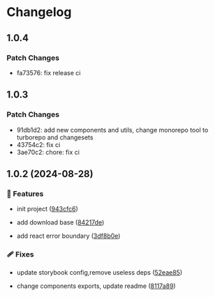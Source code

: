 # Changelog

## 1.0.4

### Patch Changes

- fa73576: fix release ci

## 1.0.3

### Patch Changes

- 91db1d2: add new components and utils, change monorepo tool to turborepo and changesets
- 43754c2: fix ci
- 3ae70c2: chore: fix ci

## 1.0.2 (2024-08-28)

### 🚀 Features

- init project ([943cfc6](https://github.com/wood3n/fe-kit/commit/943cfc6))

- add download base ([84217de](https://github.com/wood3n/fe-kit/commit/84217de))

- add react error boundary ([3df8b0e](https://github.com/wood3n/fe-kit/commit/3df8b0e))

### 🩹 Fixes

- update storybook config,remove useless deps ([52eae85](https://github.com/wood3n/fe-kit/commit/52eae85))

- change components exports, update readme ([8117a89](https://github.com/wood3n/fe-kit/commit/8117a89))
